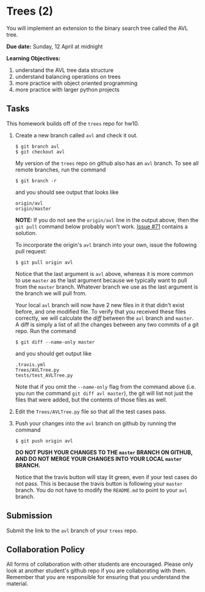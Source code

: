 # Trees (2)

You will implement an extension to the binary search tree called the AVL tree.

**Due date:**
Sunday, 12 April at midnight

**Learning Objectives:**

1. understand the AVL tree data structure
1. understand balancing operations on trees
1. more practice with object oriented programming
1. more practice with larger python projects 

## Tasks

This homework builds off of the `trees` repo for hw10.

1. Create a new branch called `avl` and check it out.
    ```
    $ git branch avl
    $ git checkout avl
    ```
    My version of the `trees` repo on github also has an `avl` branch.
    To see all remote branches, run the command
    ```
    $ git branch -r
    ```
    and you should see output that looks like
    ```
    origin/avl
    origin/master
    ```
    **NOTE:**
    If you do not see the `origin/avl` line in the output above,
    then the `git pull` command below probably won't work.
    [Issue #71](https://github.com/mikeizbicki/cmc-csci046/issues/71) contains a solution.
    
    To incorporate the origin's `avl` branch into your own,
    issue the following pull request:
    ```
    $ git pull origin avl
    ```
    Notice that the last argument is `avl` above,
    whereas it is more common to use `master` as the last argument because we typically want to pull from the `master` branch.
    Whatever branch we use as the last argument is the branch we will pull from.

    Your local `avl` branch will now have 2 new files in it that didn't exist before,
    and one modified file.
    To verify that you received these files correctly,
    we will calculate the *diff* between the `avl` branch and `master`.
    A diff is simply a list of all the changes between any two commits of a git repo.
    Run the command
    ```
    $ git diff --name-only master
    ```
    and you should get output like
    ```
    .travis.yml
    Trees/AVLTree.py
    tests/test_AVLTree.py
    ```
    Note that if you omit the `--name-only` flag from the command above (i.e. you run the command `git diff avl master`),
    the git will list not just the files that were added,
    but the contents of those files as well.

2. Edit the `Trees/AVLTree.py` file so that all the test cases pass.

3. Push your changes into the `avl` branch on github by running the command
    ```
    $ git push origin avl
    ```
    **DO NOT PUSH YOUR CHANGES TO THE `master` BRANCH ON GITHUB,
    AND DO NOT MERGE YOUR CHANGES INTO YOUR LOCAL `master` BRANCH.**

    Notice that the travis button will stay lit green,
    even if your test cases do not pass.
    This is because the travis button is following your `master` branch.
    You do not have to modify the `README.md` to point to your `avl` branch.

## Submission

Submit the link to the `avl` branch of your `trees` repo.

## Collaboration Policy

All forms of collaboration with other students are encouraged.
Please only look at another student's github repo if you are collaborating with them.
Remember that you are responsible for ensuring that you understand the material.
